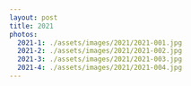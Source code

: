```yaml
---
layout: post
title: 2021
photos:
  2021-1: ./assets/images/2021/2021-001.jpg
  2021-2: ./assets/images/2021/2021-002.jpg
  2021-3: ./assets/images/2021/2021-003.jpg
  2021-4: ./assets/images/2021/2021-004.jpg
---
```

